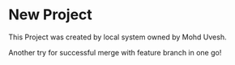# New Project

This Project was created by local system owned by Mohd Uvesh.

Another try for successful merge with feature branch in one go!